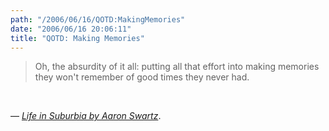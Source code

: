 ```yaml
---
path: "/2006/06/16/QOTD:MakingMemories" 
date: "2006/06/16 20:06:11" 
title: "QOTD: Making Memories" 
---
```

<blockquote><p>Oh, the absurdity of it all: putting all that effort into making memories they won't remember of good times they never had.</p></blockquote><br><p>&#8212; <cite><a href="http://www.aaronsw.com/weblog/suburbia">Life in Suburbia by Aaron Swartz</a></cite>. </p>